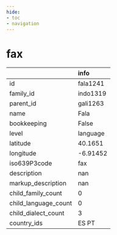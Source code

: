 ```yaml
---
hide:
- toc
- navigation
---
```

# fax
|                      | info     |
|:---------------------|:---------|
| id                   | fala1241 |
| family_id            | indo1319 |
| parent_id            | gali1263 |
| name                 | Fala     |
| bookkeeping          | False    |
| level                | language |
| latitude             | 40.1651  |
| longitude            | -6.91452 |
| iso639P3code         | fax      |
| description          | nan      |
| markup_description   | nan      |
| child_family_count   | 0        |
| child_language_count | 0        |
| child_dialect_count  | 3        |
| country_ids          | ES PT    |